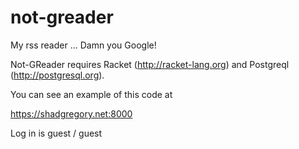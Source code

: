 not-greader
===========

My rss reader ... Damn you Google!

Not-GReader requires Racket (http://racket-lang.org) and Postgreql (http://postgresql.org).

You can see an example of this code at

https://shadgregory.net:8000

Log in is guest / guest
